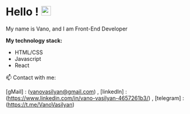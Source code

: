 # Hello ! <img  src="https://c.tenor.com/DY6Pm8lN264AAAAC/adele-hello.gif"  width="25px" />

My name is Vano, and I am Front-End Developer 

**My technology stack:**

* HTML/CSS
* Javascript
* React

📫 Contact with me:

[gMail] :    (vanovasilyan@gmail.com) , 
[linkedIn] : (https://www.linkedin.com/in/vano-vasilyan-4657261b3/) , 
[telegram] : (https://t.me/VanoVasilyan) 

